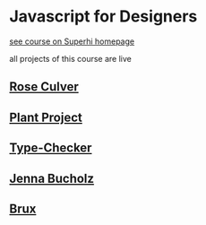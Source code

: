 # Javascript for Designers

[see course on Superhi homepage](https://www.superhi.com/courses/javascript-for-designers)

all projects of this course are live

## [Rose Culver](rose-culver-428.superhi.com)

## [Plant Project](plant-project-1.superhi.com)

## [Type-Checker](type-checker-281.superhi.com)

## [Jenna Bucholz](jenna-buchholz-162.superhi.com)

## [Brux](brux-211.superhi.com)
